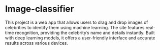 # Image-classifier
This project is a web app that allows users to drag and drop images of celebrities to identify them using machine learning. The site features real-time recognition, providing the celebrity’s name and details instantly. Built with deep learning models, it offers a user-friendly interface and accurate results across various devices.
